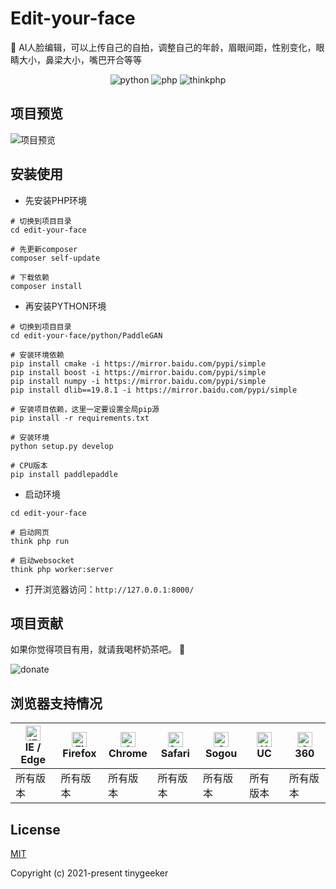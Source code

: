 # Edit-your-face
🌈 AI人脸编辑，可以上传自己的自拍，调整自己的年龄，眉眼间距，性别变化，眼睛大小，鼻梁大小，嘴巴开合等等

<p align="center">
  <img src="https://img.shields.io/badge/python-==3.10.6-ff69b4.svg" alt="python">
  <img src="https://img.shields.io/badge/php-==7.2.19-brightgreen.svg" alt="php">
  <img src="https://img.shields.io/badge/thinkphp-==6.0.0-6bb59a.svg" alt="thinkphp">
</p>

## 项目预览

![项目预览](https://tinygeeker.github.io/assets/imgs/edit-your-face.png)

## 安装使用

* 先安装PHP环境
```shell
# 切换到项目目录
cd edit-your-face

# 先更新composer
composer self-update

# 下载依赖
composer install
```

* 再安装PYTHON环境
```shell
# 切换到项目目录
cd edit-your-face/python/PaddleGAN

# 安装环境依赖
pip install cmake -i https://mirror.baidu.com/pypi/simple
pip install boost -i https://mirror.baidu.com/pypi/simple
pip install numpy -i https://mirror.baidu.com/pypi/simple
pip install dlib==19.8.1 -i https://mirror.baidu.com/pypi/simple

# 安装项目依赖，这里一定要设置全局pip源
pip install -r requirements.txt

# 安装环境
python setup.py develop

# CPU版本
pip install paddlepaddle
```

* 启动环境
```shell
cd edit-your-face

# 启动网页
think php run

# 启动websocket
think php worker:server
```

* 打开浏览器访问：`http://127.0.0.1:8000/`

## 项目贡献

如果你觉得项目有用，就请我喝杯奶茶吧。 :tropical_drink:

![donate](https://tinygeeker.github.io/u/pay/zuhe.jpg)

## 浏览器支持情况

| [<img src="https://tinygeeker.github.io/tinygeeker/svg/ie.svg" alt="IE / Edge" width="24px" height="24px" />](https://godban.github.io/browsers-support-badges/)</br>IE / Edge | [<img src="https://tinygeeker.github.io/tinygeeker/svg/firefox.svg" alt="Firefox" width="24px" height="24px" />](https://godban.github.io/browsers-support-badges/)</br>Firefox | [<img src="https://tinygeeker.github.io/tinygeeker/svg/chrome.svg" alt="Chrome" width="24px" height="24px" />](https://godban.github.io/browsers-support-badges/)</br>Chrome | [<img src="https://tinygeeker.github.io/tinygeeker/svg/safari.svg" alt="Safari" width="24px" height="24px" />](https://godban.github.io/browsers-support-badges/)</br>Safari | [<img src="https://tinygeeker.github.io/tinygeeker/svg/sogou.svg" alt="Sogou" width="24px" height="24px" />](https://godban.github.io/browsers-support-badges/)</br>Sogou | [<img src="https://tinygeeker.github.io/tinygeeker/svg/uc.svg" alt="UC" width="24px" height="24px" />](https://godban.github.io/browsers-support-badges/)</br>UC | [<img src="https://tinygeeker.github.io/tinygeeker/svg/360.svg" alt="360" width="24px" height="24px" />](https://godban.github.io/browsers-support-badges/)</br>360 |
| --------- | --------- | --------- | --------- | --------- | --------- | --------- |
| 所有版本 | 所有版本 | 所有版本 | 所有版本 | 所有版本 | 所有版本 | 所有版本 |

## License

[MIT](https://github.com/tinygeeker/edit-your-face/blob/main/LICENSE)

Copyright (c) 2021-present tinygeeker
